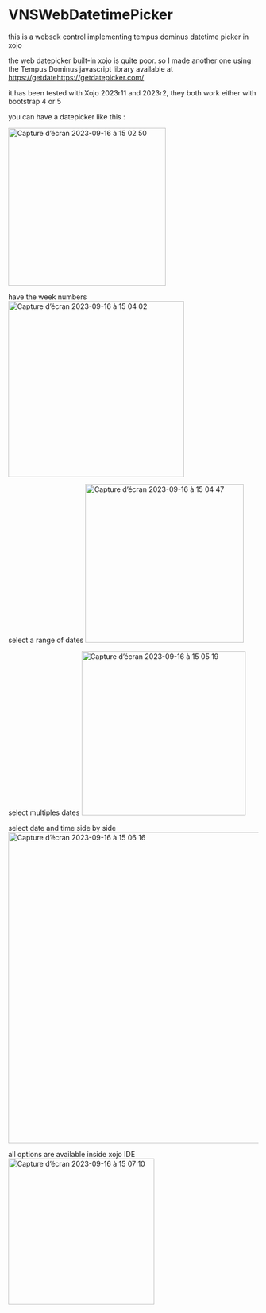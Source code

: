 # VNSWebDatetimePicker
this is a websdk control implementing tempus dominus datetime picker in xojo

the web datepicker built-in xojo is quite poor. so I made another one using the Tempus Dominus javascript library
available at [https://getdate](https://getdatepicker.com/)https://getdatepicker.com/

it has been tested with Xojo 2023r11 and 2023r2, they both work either with bootstrap 4 or 5

you can have a datepicker like this :

<img width="317" alt="Capture d’écran 2023-09-16 à 15 02 50" src="https://github.com/JYPochez/VNSWebDatetimePicker/assets/92308733/78babbaa-ce79-430c-b3aa-05db78079a0c">

have the week numbers
<img width="354" alt="Capture d’écran 2023-09-16 à 15 04 02" src="https://github.com/JYPochez/VNSWebDatetimePicker/assets/92308733/eef410c9-399b-4422-abf5-f4f30822b015">

select a range of dates
<img width="319" alt="Capture d’écran 2023-09-16 à 15 04 47" src="https://github.com/JYPochez/VNSWebDatetimePicker/assets/92308733/d127f759-0b40-4281-b4a2-33b164d6509e">

select multiples dates
<img width="330" alt="Capture d’écran 2023-09-16 à 15 05 19" src="https://github.com/JYPochez/VNSWebDatetimePicker/assets/92308733/aa83812e-10bd-493f-9ea8-a4004c0ee22d">

select date and time side by side
<img width="625" alt="Capture d’écran 2023-09-16 à 15 06 16" src="https://github.com/JYPochez/VNSWebDatetimePicker/assets/92308733/2b5a5b84-bd33-482b-aad0-6cd1194a7ed3">

all options are available inside xojo IDE
<img width="294" alt="Capture d’écran 2023-09-16 à 15 07 10" src="https://github.com/JYPochez/VNSWebDatetimePicker/assets/92308733/1a20f688-cd70-4ec7-b524-69f8e70d80a3">
